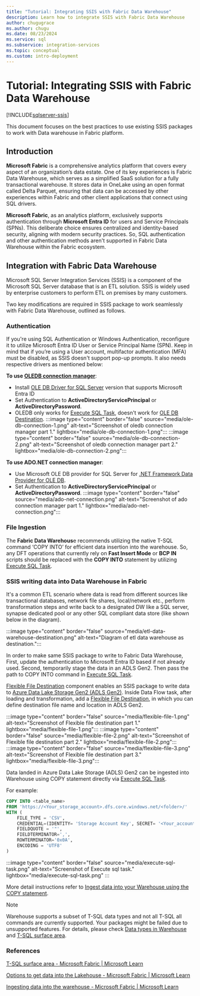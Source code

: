 ```yaml
---
title: "Tutorial: Integrating SSIS with Fabric Data Warehouse"
description: Learn how to integrate SSIS with Fabric Data Warehouse
author: chugugrace
ms.author: chugu
ms.date: 08/23/2024
ms.service: sql
ms.subservice: integration-services
ms.topic: conceptual
ms.custom: intro-deployment
---
```

# Tutorial: Integrating SSIS with Fabric Data Warehouse

[!INCLUDE[sqlserver-ssis](../../includes/applies-to-version/sqlserver-ssis.md)]

This document focuses on the best practices to use existing SSIS packages to work with Data warehouse in Fabric platform. 

## Introduction

****Microsoft Fabric**** is a comprehensive analytics platform that covers every aspect of an organization’s data estate. One of its key experiences is Fabric Data Warehouse, which serves as a simplified SaaS solution for a fully transactional warehouse. It stores data in OneLake using an open format called Delta Parquet, ensuring that data can be accessed by other experiences within Fabric and other client applications that connect using SQL drivers.

****Microsoft Fabric****, as an analytics platform, exclusively supports authentication through ****Microsoft Entra ID**** for users and Service Principals (SPNs). This deliberate choice ensures centralized and identity-based security, aligning with modern security practices. So, SQL authentication and other authentication methods aren't supported in Fabric Data Warehouse within the Fabric ecosystem.

## Integration with Fabric Data Warehouse
Microsoft SQL Server Integration Services (SSIS) is a component of the Microsoft SQL Server database that is an ETL solution. SSIS is widely used by enterprise customers to perform ETL on premises by many customers.

Two key modifications are required in SSIS package to work seamlessly with Fabric Data Warehouse, outlined as follows.

### Authentication
If you're using SQL Authentication or Windows Authentication, reconfigure it to utilize Microsoft Entra ID User or Service Principal Name (SPN). Keep in mind that if you’re using a User account, multifactor authentication (MFA) must be disabled, as SSIS doesn't support pop-up prompts.  It also needs respective drivers as mentioned below:

****To use [OLEDB connection manager](../connection-manager/ole-db-connection-manager.md)****:
- Install [OLE DB Driver for SQL Server](/sql/connect/oledb/features/using-azure-active-directory) version that supports Microsoft Entra ID
- Set Authentication to ****ActiveDirectoryServicePrincipal****  or ****ActiveDirectoryPassword****.
- OLEDB only works for [Execute SQL Task](../control-flow/execute-sql-task.md), doesn't work for [OLE DB Destination](../data-flow/ole-db-destination.md).
:::image type="content" border="false" source="media/ole-db-connection-1.png" alt-text="Screenshot of oledb connection manager part 1." lightbox="media/ole-db-connection-1.png":::
:::image type="content" border="false" source="media/ole-db-connection-2.png" alt-text="Screenshot of oledb connection manager part 2." lightbox="media/ole-db-connection-2.png":::
    
****To use ADO.NET connection manager****:
- Use Microsoft OLE DB provider for SQL Server for [.NET Framework Data Provider for OLE DB](/dotnet/framework/data/adonet/data-providers). 
- Set Authentication to ****ActiveDirectoryServicePrincipal**** or ****ActiveDirectoryPassword****.
:::image type="content" border="false" source="media/ado-net-connection.png" alt-text="Screenshot of ado connection manager part 1." lightbox="media/ado-net-connection.png":::
 
### File Ingestion 
The ****Fabric Data Warehous****e recommends utilizing the native T-SQL command ‘COPY INTO’ for efficient data insertion into the warehouse. So, any DFT operations that currently rely on ****Fast Insert Mode**** or ****BCP IN**** scripts should be replaced with the ****COPY INTO**** statement by utilizing [Execute SQL Task](../control-flow/execute-sql-task.md). 

### SSIS writing data into Data Warehouse in Fabric

It's a common ETL scenario where data is read from different sources like transactional databases, network file shares, local/network etc., perform transformation steps and write back to a designated DW like a SQL server, synapse dedicated pool or any other SQL compliant data store (like shown below in the diagram).

:::image type="content" border="false" source="media/etl-data-warehouse-destination.png" alt-text="Diagram of etl data warehouse as destination.":::

In order to make same SSIS package to write to Fabric Data Warehouse, First, update the authentication to Microsoft Entra ID based if not already used. Second, temporarily stage the data in an ADLS Gen2. Then pass the path to COPY INTO command in [Execute SQL Task](../control-flow/execute-sql-task.md).
    

[Flexible File Destination](../data-flow/flexible-file-destination.md) component enables an SSIS package to write data to [Azure Data Lake Storage Gen2 (ADLS Gen2)](/azure/storage/blobs/data-lake-storage-introduction). Inside Data Flow task, after loading and transformation, add a [Flexible File Destination](../data-flow/flexible-file-destination.md), in which you can define destination file name and location in ADLS Gen2. 

:::image type="content" border="false" source="media/flexible-file-1.png" alt-text="Screenshot of Flexible file destination part 1." lightbox="media/flexible-file-1.png":::
:::image type="content" border="false" source="media/flexible-file-2.png" alt-text="Screenshot of Flexible file destination part 2." lightbox="media/flexible-file-2.png":::
:::image type="content" border="false" source="media/flexible-file-3.png" alt-text="Screenshot of Flexible file destination part 3." lightbox="media/flexible-file-3.png":::

Data landed in Azure Data Lake Storage (ADLS) Gen2 can be ingested into Warehouse using COPY statement directly via [Execute SQL Task](../control-flow/execute-sql-task.md).

For example: 
```sql
COPY INTO <table_name>
FROM 'https://<Your_storage_account>.dfs.core.windows.net/<folder>/'
WITH (
    FILE_TYPE = 'CSV',
    CREDENTIAL=(IDENTITY= 'Storage Account Key', SECRET= '<Your_account_key>'),
    FIELDQUOTE = '"',
    FIELDTERMINATOR=',',
    ROWTERMINATOR='0x0A',
    ENCODING = 'UTF8'
)
```
:::image type="content" border="false" source="media/execute-sql-task.png" alt-text="Screenshot of Execute sql task." lightbox="media/execute-sql-task.png" :::

More detail instructions refer to [Ingest data into your Warehouse using the COPY statement](/fabric/data-warehouse/ingest-data-copy).

> [!NOTE]
> Warehouse supports a subset of T-SQL data types and not all T-SQL all commands are currently supported. Your packages might be failed due to unsupported features. For details, please check [Data types in Warehouse](/fabric/data-warehouse/data-types?branch=main) and [T-SQL surface area](/fabric/data-warehouse/tsql-surface-area).

### References 
[T-SQL surface area - Microsoft Fabric | Microsoft Learn](/fabric/data-warehouse/tsql-surface-area)

[Options to get data into the Lakehouse - Microsoft Fabric | Microsoft Learn](/fabric/data-engineering/load-data-lakehouse)

[Ingesting data into the warehouse - Microsoft Fabric | Microsoft Learn](/fabric/data-warehouse/ingest-data)
